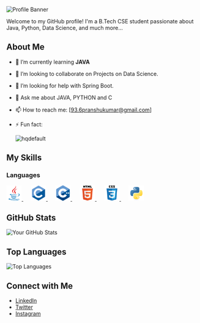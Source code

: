 

![Profile Banner](https://github.com/user-attachments/assets/22a77003-7c36-4e30-ba02-9a5b586fccc7)


Welcome to my GitHub profile! I'm a B.Tech CSE student passionate about Java, Python, Data Science, and much more...

## About Me


- 🌱 I’m currently learning **JAVA**
- 👯 I’m looking to collaborate on Projects on Data Science. 
- 🤔 I’m looking for help with Spring Boot.
- 💬 Ask me about JAVA, PYTHON and C
- 📫 How to reach me: [93.6pranshukumar@gmail.com]
- ⚡ Fun fact:
  
  ![hqdefault](https://github.com/user-attachments/assets/7430f6c9-e1fc-4d3f-921c-f025cd48eb4b)



## My Skills

### Languages
<p align="left">
  <a href="https://www.java.com" target="_blank" rel="noreferrer">
    <img src="https://raw.githubusercontent.com/devicons/devicon/master/icons/java/java-original.svg" alt="java" width="40" height="40"/>
  </a>
  <span style="margin-right: 20px"></span> <!-- Adjust margin as needed -->
  <a href="https://www.cprogramming.com/" target="_blank" rel="noreferrer">
    <img src="https://raw.githubusercontent.com/devicons/devicon/master/icons/c/c-original.svg" alt="c" width="40" height="40"/>
  </a>
  <span style="margin-right: 20px"></span>
  <a href="https://www.w3schools.com/cpp/" target="_blank" rel="noreferrer">
    <img src="https://raw.githubusercontent.com/devicons/devicon/master/icons/cplusplus/cplusplus-original.svg" alt="cplusplus" width="40" height="40"/>
  </a>
  <span style="margin-right: 20px"></span>
  <a href="https://www.w3.org/html/" target="_blank" rel="noreferrer">
    <img src="https://raw.githubusercontent.com/devicons/devicon/master/icons/html5/html5-original-wordmark.svg" alt="html5" width="40" height="40"/>
  </a>
  <span style="margin-right: 20px"></span>
  <a href="https://www.w3schools.com/css/" target="_blank" rel="noreferrer">
    <img src="https://raw.githubusercontent.com/devicons/devicon/master/icons/css3/css3-original-wordmark.svg" alt="css3" width="40" height="40"/>
  </a>
  <span style="margin-right: 20px"></span>
  <a href="https://www.python.org" target="_blank" rel="noreferrer">
    <img src="https://raw.githubusercontent.com/devicons/devicon/master/icons/python/python-original.svg" alt="python" width="40" height="40"/>
  </a>
</p>





## GitHub Stats

![Your GitHub Stats](https://github-readme-stats.vercel.app/api?username=Pranshu936&show_icons=true&theme=radical)

## Top Languages

![Top Languages](https://github-readme-stats.vercel.app/api/top-langs/?username=Pranshu936&layout=compact&theme=radical)

<!--
## Projects

### [Project 1](https://github.com/your-username/project-1)
A brief description of what this project does and its purpose.

### [Project 2](https://github.com/your-username/project-2)
A brief description of what this project does and its purpose.

### [Project 3](https://github.com/your-username/project-3)
A brief description of what this project does and its purpose.
-->

## Connect with Me

- [LinkedIn](https://www.linkedin.com/in/pranshu-kumar-741275264/)
- [Twitter](https://x.com/Pranshukum30487)
- [Instagram](https://www.instagram.com/pranshukumar_07/)

